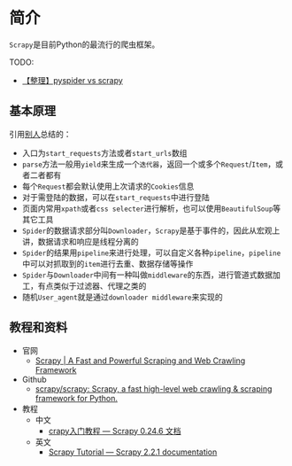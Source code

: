 # 简介

`Scrapy`是目前Python的最流行的爬虫框架。

TODO:

* [【整理】pyspider vs scrapy](http://www.crifan.com/python_spider_framework_pyspider_vs_scrapy)

## 基本原理

引用[别人](https://crazymouse.gitbooks.io/scrapy-with-python3/content/scrapy-spider-%E5%8E%9F%E7%90%86.html)总结的：

* 入口为`start_requests`方法或者`start_urls`数组
* `parse`方法一般用`yield`来生成一个`迭代器`，返回一个或多个`Request`/`Item`，或者二者都有
* 每个`Request`都会默认使用上次请求的`Cookies`信息
* 对于需登陆的数据，可以在`start_requests`中进行登陆
* 页面内常用`xpath`或者`css selecter`进行解析，也可以使用`BeautifulSoup`等其它工具
* `Spider`的数据请求部分叫`Downloader`，`Scrapy`是基于事件的，因此从宏观上讲，数据请求和响应是线程分离的
* `Spider`的结果用`pipeline`来进行处理，可以自定义各种`pipeline`，`pipeline`中可以对抓取到的`item`进行去重、数据存储等操作
* `Spider`与`Downloader`中间有一种叫做`middleware`的东西，进行管道式数据加工，有点类似于过滤器、代理之类的
* 随机`User_agent`就是通过`downloader middleware`来实现的


## 教程和资料

* 官网
  * [Scrapy | A Fast and Powerful Scraping and Web Crawling Framework](https://scrapy.org)
* Github
  * [scrapy/scrapy: Scrapy, a fast high-level web crawling & scraping framework for Python.](https://github.com/scrapy/scrapy)
* 教程
    * 中文
      * [crapy入门教程 — Scrapy 0.24.6 文档](https://scrapy-chs.readthedocs.io/zh_CN/0.24/intro/tutorial.html)
    * 英文
      * [Scrapy Tutorial — Scrapy 2.2.1 documentation](https://doc.scrapy.org/en/latest/intro/tutorial.html)
